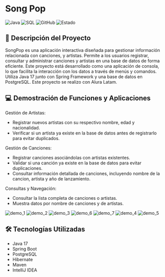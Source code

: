 # Song Pop
![Java](https://img.shields.io/badge/Java-17-brightgreen)
![SQL](https://img.shields.io/badge/SQL-PostgreSQL)
![GitHub](https://img.shields.io/badge/GitHub-Repository-lightgrey)
![Estado](https://img.shields.io/badge/Estado-Terminado-brightgreen)

## 📖 Descripción del Proyecto
SongPop es una aplicación interactiva diseñada para gestionar información relacionada con canciones, y artistas. Permite a los usuarios registrar, consultar y administrar canciones y artistas en una base de datos de forma eficiente. Este proyecto está desarrollado como una aplicación de consola, lo que facilita la interacción con los datos a través de menús y comandos. Utiliza Java 17 junto con Spring Framework y una base de datos en PostgreSQL. Este proyecto se realizo con Alura Latam.

## 💻 Demostración de Funciones y Aplicaciones
Gestión de Artistas:
- Registrar nuevos artistas con su respectivo nombre, edad y nacionalidad.
- Verificar si un artista ya existe en la base de datos antes de registrarlo para evitar duplicados.

Gestión de Canciones:
- Registrar canciones asociándolas con artistas existentes.
- Validar si una canción ya existe en la base de datos para evitar duplicaciones.
- Consultar información detallada de canciones, incluyendo nombre de la cancion, artista y año de lanzamiento.

Consultas y Navegación:
- Consultar la lista completa de canciones o artistas.
- Muestra datos por nombre de canciones y de artistas.
  
![demo_1](https://github.com/user-attachments/assets/200b7370-f8ec-4609-aa5b-ac6f9974e360)
![demo_2](https://github.com/user-attachments/assets/9cb20d81-e21e-487d-9a1c-f43952d663b4)
![demo_3](https://github.com/user-attachments/assets/670f09df-c820-46f1-ab97-04fb1c473c4f)
![demo_6](https://github.com/user-attachments/assets/04d27ae5-af26-451b-8adb-00ede6878128)
![demo_7](https://github.com/user-attachments/assets/e1ba14b2-1ba2-40d1-914a-6ed194ddb088)
![demo_4](https://github.com/user-attachments/assets/a36c7e12-969c-411c-88cf-c4d89c45db1f)
![demo_5](https://github.com/user-attachments/assets/5943d3a8-9def-4282-b326-3c76a70d0783)



## 🛠 Tecnologías Utilizadas
- Java 17
- Spring Boot
- PostgreSQL
- Hibernate
- Maven
- IntelliJ IDEA
